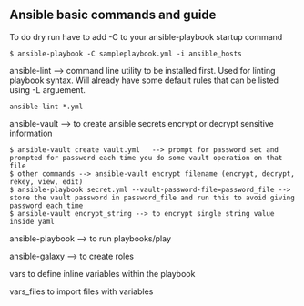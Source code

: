 ## Ansible basic commands and guide

To do dry run have to add -C to your ansible-playbook startup command
    
    $ ansible-playbook -C sampleplaybook.yml -i ansible_hosts

ansible-lint --> command line utility to be installed first. Used for linting playbook syntax. Will already have some default rules that can be listed using -L arguement.

    ansible-lint *.yml
  
ansible-vault --> to create ansible secrets encrypt or decrypt sensitive information

    $ ansible-vault create vault.yml   --> prompt for password set and prompted for password each time you do some vault operation on that file
    $ other commands --> ansible-vault encrypt filename (encrypt, decrypt, rekey, view, edit)
    $ ansible-playbook secret.yml --vault-password-file=password_file --> store the vault password in password_file and run this to avoid giving password each time
    $ ansible-vault encrypt_string --> to encrypt single string value inside yaml

ansible-playbook --> to run playbooks/play

ansible-galaxy --> to create roles

vars to define inline variables within the playbook

vars_files to import files with variables
